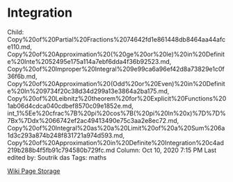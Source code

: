 # Integration

Child: Copy%20of%20Partial%20Fractions%2074642fd1e861448db8464aa44afce110.md, Copy%20of%20Approximation%20(%20ge%20or%20le)%20in%20Definite%20Inte%2052495e175a114a7ebf6dda4f36b92523.md, Copy%20of%20Improper%20Integral%209e99ca6a96ef42d8a73829e1c0f36f6b.md, Copy%20of%20Approximation%20(Odd%20or%20Even)%20in%20Definite%20In%209734f20c38d34d299a13e3864a2ba175.md, Copy%20of%20Leibnitz%20theorem%20for%20Explicit%20Functions%201ab06d4cdca040cdbef8570c09e1852e.md, int_1%5Ee%20cfrac%7B%20pi%20cos%7B(%20pi%20ln%20x)%7D%7D%7Bx%7Ddx%2066742ef2ac49413490e75c3aa2e8ec72.md, Copy%20of%20Integral%20as%20a%20Limit%20of%20a%20Sum%206a1d3c293a874b248f831721a974d593.md, Copy%20of%20Approximation%20in%20Definite%20Integration%20c4ad219b288b4f5fb91c794580b729fc.md
Column: Oct 10, 2020 7:15 PM
Last edited by: Soutrik das
Tags: maths

[Wiki Page Storage](Integration%201312c408a8a94e6ab99b42c3b72c371c/Wiki%20Page%20Storage%20ad167f696abc4653846b53b781aaf248.csv)